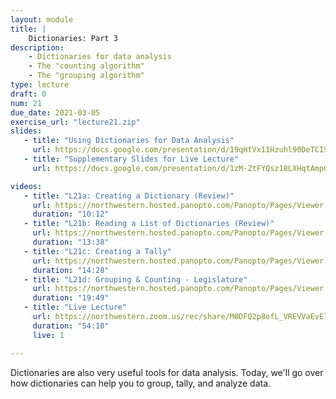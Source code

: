 ```yaml
---
layout: module
title: |
    Dictionaries: Part 3
description:
    - Dictionaries for data analysis
    - The "counting algorithm"
    - The "grouping algorithm"
type: lecture
draft: 0
num: 21
due_date: 2021-03-05
exercise_url: "lecture21.zip"
slides:
   - title: "Using Dictionaries for Data Analysis"
     url: https://docs.google.com/presentation/d/19qHtVx11Hzuhl90DeTCISIpXneNFWvK1k5PiAP2A7nI/edit
   - title: "Supplementary Slides for Live Lecture"
     url: https://docs.google.com/presentation/d/1zM-ZtFYQsz18LXHqtAmpGbL4DAu8IXhKzgSpOJDpVno/edit?usp=sharing

videos: 
   - title: "L21a: Creating a Dictionary (Review)"
     url: https://northwestern.hosted.panopto.com/Panopto/Pages/Viewer.aspx?id=e4d183aa-f7bf-4ef2-83db-aca000061f6f
     duration: "10:12"
   - title: "L21b: Reading a List of Dictionaries (Review)"
     url: https://northwestern.hosted.panopto.com/Panopto/Pages/Viewer.aspx?id=75a4813f-6e6e-4074-9aff-aca000061eeb
     duration: "13:38"
   - title: "L21c: Creating a Tally"
     url: https://northwestern.hosted.panopto.com/Panopto/Pages/Viewer.aspx?id=05bb3686-0b70-4f9f-bc00-aca000061e84
     duration: "14:28"
   - title: "L21d: Grouping & Counting - Legislature"
     url: https://northwestern.hosted.panopto.com/Panopto/Pages/Viewer.aspx?id=2ae03180-9168-4fcf-9af4-aca000061ddb
     duration: "19:49"
   - title: "Live Lecture"
     url: https://northwestern.zoom.us/rec/share/M0DFQ2p8ofL_VREVVaEvElwo8hmkn7gW8EuOjxuFuSnpvTYkm5J_p1mX5jPdDzQ.ijBoysLepSOwis7e?startTime=1614959968000
     duration: "54:10"
     live: 1

---
```


Dictionaries are also very useful tools for data analysis. Today, we'll go over how dictionaries can help you to group, tally, and analyze data.
